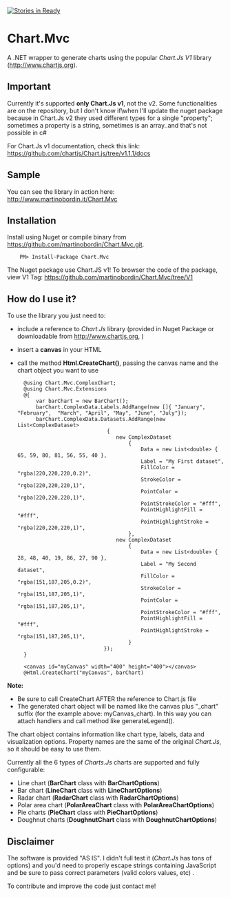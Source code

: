 [![Stories in Ready](https://badge.waffle.io/martinobordin/Chart.Mvc.png?label=ready&title=Ready)](https://waffle.io/martinobordin/Chart.Mvc)

# Chart.Mvc
A .NET wrapper to generate charts using the popular _Chart.Js V1_ library (http://www.chartjs.org).

## Important
Currently it's supported __only Chart.Js v1__, not the v2. Some functionalities are on the repository, but I don't know if\when I'll update the nuget package because in Chart.Js v2 they used different types for a single "property"; sometimes a
property is a string, sometimes is an array..and that's not possible in c#

For Chart.Js v1 documentation, check this link: https://github.com/chartjs/Chart.js/tree/v1.1.1/docs

## Sample
You can see the library in action here: http://www.martinobordin.it/Chart.Mvc

## Installation
Install using Nuget or compile binary from https://github.com/martinobordin/Chart.Mvc.git.

        PM> Install-Package Chart.Mvc

The Nuget package use Chart.JS v1! To browser the code of the package, view V1 Tag: https://github.com/martinobordin/Chart.Mvc/tree/V1

## How do I use it?
To use the library you just need to:
* include a reference to _Chart.Js_ library (provided in Nuget Package or downloadable from http://www.chartjs.org, )
* insert a **canvas** in your HTML 
* call the method **Html.CreateChart()**, passing the canvas name and the chart object you want to use
        
        @using Chart.Mvc.ComplexChart;
        @using Chart.Mvc.Extensions
        @{
            var barChart = new BarChart();
            barChart.ComplexData.Labels.AddRange(new []{ "January", "February",  "March", "April", "May", "June", "July"});
            barChart.ComplexData.Datasets.AddRange(new List<ComplexDataset>
                                   { 
                                      new ComplexDataset
                                          {
                                              Data = new List<double> { 65, 59, 80, 81, 56, 55, 40 },
                                              Label = "My First dataset",
                                              FillColor = "rgba(220,220,220,0.2)",
                                              StrokeColor = "rgba(220,220,220,1)",
                                              PointColor = "rgba(220,220,220,1)",
                                              PointStrokeColor = "#fff",
                                              PointHighlightFill = "#fff",
                                              PointHighlightStroke = "rgba(220,220,220,1)",
                                          }, 
                                      new ComplexDataset
                                          {
                                              Data = new List<double> { 28, 48, 40, 19, 86, 27, 90 },
                                              Label = "My Second dataset",
                                              FillColor = "rgba(151,187,205,0.2)",
                                              StrokeColor = "rgba(151,187,205,1)",
                                              PointColor = "rgba(151,187,205,1)",
                                              PointStrokeColor = "#fff",
                                              PointHighlightFill = "#fff",
                                              PointHighlightStroke = "rgba(151,187,205,1)",
                                          }
                                  });
        }
        
        <canvas id="myCanvas" width="400" height="400"></canvas>
        @Html.CreateChart("myCanvas", barChart)

**Note:** 
* Be sure to call CreateChart AFTER the reference to Chart.js file
* The generated chart object will be named like the canvas plus "_chart" suffix (for the example above: myCanvas_chart). In this way you can attach handlers and call method like generateLegend().

The chart object contains information like chart type, labels, data and visualization options.
Property names are the same of the original _Chart.Js_, so it should be easy to use them.

Currently all the 6 types of _Charts.Js_ charts are supported and fully configurable:
* Line chart (**BarChart** class with **BarChartOptions**)
* Bar chart (**LineChart** class with **LineChartOptions**)
* Radar chart (**RadarChart** class with **RadarChartOptions**)
* Polar area chart (**PolarAreaChart** class with **PolarAreaChartOptions**)
* Pie charts (**PieChart** class with **PieChartOptions**)
* Doughnut charts (**DoughnutChart** class with **DoughnutChartOptions**)

## Disclaimer
The software is provided "AS IS". I didn't full test it (_Chart.Js_ has tons of options) and you'd need to properly escape strings containing JavaScript and be sure to pass correct parameters (valid colors values, etc) . 

To contribute and improve the code just contact me!
